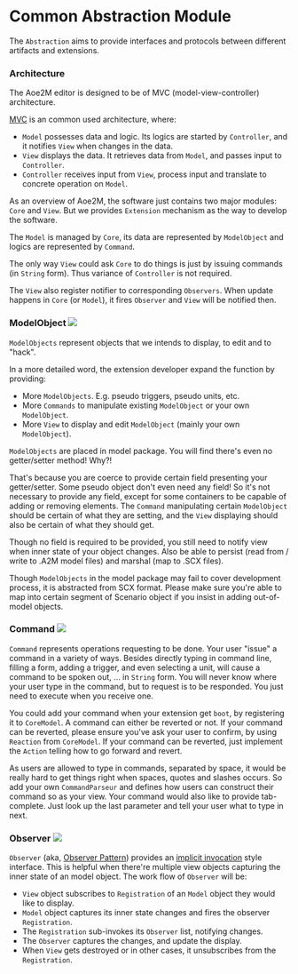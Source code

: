 # Common Abstraction Module
The `Abstraction` aims to provide interfaces and protocols between different artifacts and extensions.


### Architecture
The Aoe2M editor is designed to be of MVC (model-view-controller) architecture.

[MVC](https://en.wikipedia.org/wiki/Model%E2%80%93view%E2%80%93controller) is an common used architecture, where:
- `Model` possesses data and logic. Its logics are started by `Controller`, and it notifies `View` when changes in the data.
- `View` displays the data. It retrieves data from `Model`, and passes input to `Controller`.
- `Controller` receives input from `View`, process input and translate to concrete operation on `Model`.

As an overview of Aoe2M, the software just contains two major modules: `Core` and `View`. But we provides `Extension` mechanism 
as the way to develop the software.

The `Model` is managed by `Core`, its data are represented by `ModelObject` and logics are represented by `Command`.

The only way `View` could ask `Core` to do things is just by issuing commands (in `String` form). Thus variance of `Controller` is not required.

The `View` also register notifier to corresponding `Observers`. When update happens in `Core` (or `Model`), it fires `Observer` and `View` will be notified then.


### ModelObject <img src="https://img.shields.io/badge/For-CoreDeveloper-green.svg"></img>
`ModelObjects` represent objects that we intends to display, to edit and to "hack".

In a more detailed word, the extension developer expand the function by providing:
- More `ModelObjects`. E.g. pseudo triggers, pseudo units, etc.
- More `Commands` to manipulate existing `ModelObject` or your own `ModelObject`.
- More `View` to display and edit `ModelObject` (mainly your own `ModelObject`).

`ModelObjects` are placed in model package. You will find there's even no getter/setter method! Why?!

That's because you are coerce to provide certain field presenting your getter/setter. Some pseudo object don't even need any field! So it's not necessary to provide any field, except for some containers to be capable of adding or removing elements. The `Command` manipulating certain `ModelObject` should be certain of what they are setting, and the `View` displaying should also be certain of what they should get.

Though no field is required to be provided, you still need to notify view when inner state of your object changes. Also be able to persist (read from / write to .A2M model files) and marshal (map to .SCX files).

Though `ModelObjects` in the model package may fail to cover development process, it is abstracted from SCX format. Please make sure you're able to map into certain segment of Scenario object if you insist in adding out-of-model objects.


### Command <img src="https://img.shields.io/badge/For-CoreDeveloper-green.svg"></img>

`Command` represents operations requesting to be done. Your user "issue" a command in a variety of ways. Besides directly typing in command line, filling a form, adding a trigger, and even selecting a unit, will cause a command to be spoken out, ... in `String` form. You will never know where your user type in the command, but to request is to be responded. You just need to execute when you receive one.

You could add your command when your extension get `boot`, by registering it to `CoreModel`. A command can either be reverted or not. If your command can be reverted, please ensure you've ask your user to confirm, by using `Reaction` from `CoreModel`. If your command can be reverted, just implement the `Action` telling how to go forward and revert.

As users are allowed to type in commands, separated by space, it would be really hard to get things right when spaces, quotes and slashes occurs. So add your own `CommandParseur` and defines how users can construct their command so as your view. Your command would also like to provide tab-complete. Just look up the last parameter and tell your user what to type in next.


### Observer <img src="https://img.shields.io/badge/For-ViewDeveloper-blue.svg"></img>
`Observer` (aka, [Observer Pattern](https://en.wikipedia.org/wiki/Observer_pattern)) provides an [implicit invocation](https://en.wikipedia.org/wiki/Implicit_invocation) style interface. This is helpful when there're multiple view objects capturing the inner state of an model object. The work flow of `Observer` will be:
- `View` object subscribes to `Registration` of an `Model` object they would like to display.
- `Model` object captures its inner state changes and fires the observer `Registration`.
- The `Registration` sub-invokes its `Observer` list, notifying changes.
- The `Observer` captures the changes, and update the display.
- When `View` gets destroyed or in other cases, it unsubscribes from the `Registration`.
